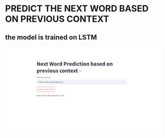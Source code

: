 # PREDICT THE NEXT WORD BASED ON PREVIOUS CONTEXT 
 ## the model is trained on LSTM 
  
![alt text](image.png)